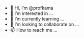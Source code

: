 - 👋 Hi, I’m @profkama
- 👀 I’m interested in ...
- 🌱 I’m currently learning ...
- 💞️ I’m looking to collaborate on ...
- 📫 How to reach me ...

<!---
profkama/profkama is a ✨ special ✨ repository because its `README.md` (this file) appears on your GitHub profile.
You can click the Preview link to take a look at your changes.
--->
